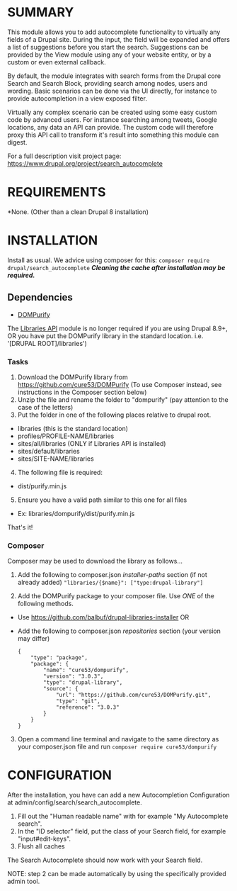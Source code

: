 # SUMMARY

This module allows you to add autocomplete functionality to virtually any fields of a Drupal site. During the input, the field will be expanded and offers a list of suggestions before you start the search.
Suggestions can be provided by the View module using any of your website entity, or by a custom or even external callback.

By default, the module integrates with search forms from the Drupal core Search and Search Block, providing search among nodes, users and wording.
Basic scenarios can be done via the UI directly, for instance to provide autocompletion in a view exposed filter.

Virtually any complex scenario can be created using some easy custom code by advanced users. For instance searching among tweets, Google locations, any data an API can provide.
The custom code will therefore proxy this API call to transform it's result into something this module can digest.

For a full description visit project page: https://www.drupal.org/project/search_autocomplete

# REQUIREMENTS

*None. (Other than a clean Drupal 8 installation)

# INSTALLATION

Install as usual. We advice using composer for this:
`composer require drupal/search_autocomplete`
**_Cleaning the cache after installation may be required._**

## Dependencies

- [DOMPurify](https://github.com/cure53/DOMPurify)

The [Libraries API](http://drupal.org/project/libraries) module is no longer required if you are using Drupal 8.9+,
OR you have put the DOMPurify library in the standard location. i.e. '[DRUPAL ROOT]/libraries')

### Tasks

1. Download the DOMPurify library from
   https://github.com/cure53/DOMPurify
   (To use Composer instead, see instructions in the Composer section below)
2. Unzip the file and rename the folder to "dompurify" (pay attention to the
   case of the letters)
3. Put the folder in one of the following places relative to drupal root.
- libraries (this is the standard location)
- profiles/PROFILE-NAME/libraries
- sites/all/libraries (ONLY if Libraries API is installed)
- sites/default/libraries
- sites/SITE-NAME/libraries
4. The following file is required:
- dist/purify.min.js
5. Ensure you have a valid path similar to this one for all files
- Ex: libraries/dompurify/dist/purify.min.js

That's it!

### Composer

Composer may be used to download the library as follows...

1. Add the following to composer.json _installer-paths_ section
   (if not already added)
   `
   "libraries/{$name}": ["type:drupal-library"]
   `

2. Add the DOMPurify package to your composer file. Use _ONE_ of the
   following methods.
* Use https://github.com/balbuf/drupal-libraries-installer
  OR
* Add the following to composer.json _repositories_ section
  (your version may differ)

      {
          "type": "package",
          "package": {
              "name": "cure53/dompurify",
              "version": "3.0.3",
              "type": "drupal-library",
              "source": {
                  "url": "https://github.com/cure53/DOMPurify.git",
                  "type": "git",
                  "reference": "3.0.3"
              }
          }
      }

3. Open a command line terminal and navigate to the same directory as your
   composer.json file and run
   `
   composer require cure53/dompurify
   `

#  CONFIGURATION

After the installation, you have can add a new Autocompletion Configuration at admin/config/search/search_autocomplete.

1. Fill out the "Human readable name" with for example "My Autocomplete search".
2. In the "ID selector" field, put the class of your Search field, for example "input#edit-keys".
3. Flush all caches

The Search Autocomplete should now work with your Search field.

NOTE: step 2 can be made automatically by using the specifically provided admin tool.
